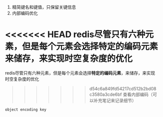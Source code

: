 1. 精简键名和键值，只保留关键信息
2. 内部编码优化

<<<<<<< HEAD
redis尽管只有六种元素，但是每个元素会选择特定的编码元素来储存，来实现时空复杂度的优化
=======
redis尽管只有六种元素，但是每个元素会选择**特定的编码元素**，来储存，来实现时空复杂度的优化
>>>>>>> d54c6a849fd54217cd512b2bd08c3580a3cde6bf
查看内部编码（可以补充笔记来记录细节）
```bash
object encoding key
```